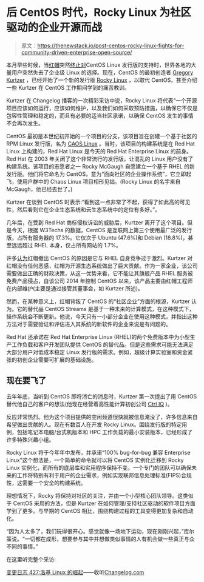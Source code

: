 # 后 CentOS 时代，Rocky Linux 为社区驱动的企业开源而战

> 原文：<https://thenewstack.io/post-centos-rocky-linux-fights-for-community-driven-enterprise-open-source/>

本月早些时候，当[红帽](https://www.openshift.com/try?utm_content=inline-mention)突然[终止对](https://thenewstack.io/red-hat-deprecates-linux-centos-in-favor-of-a-streaming-edition/)CentOS Linux 发行版的支持时，世界各地的大量用户突然失去了企业级 Linux 的选择。现在，CentOS 的最初创造者 [Gregory Kurtzer](https://gmkurtzer.github.io/) ，已经开始了一个新的发行版 [Rocky Linux](https://rockylinux.org/) ，以取代 CentOS，甚至介绍一些 Kurtzer 在 CentOS 工作期间学到的痛苦教训。

Kurtzer 在 Changelog 播客的一次精彩采访中说，Rocky Linux 将代表“一个开源项目应该如何运行，应该如何维护，以及我们如何采取预防措施，以确保它不仅是包容性管理和稳定的，而且有必要的适当社区承诺，以确保 CentOS 发生的事情不会再次发生。

CentOS 最初是本世纪初开始的一个项目的分支，该项目旨在创建一个基于社区的 RPM Linux 发行版，名为 [CAOS Linux](https://archiveos.org/caos/) 。当时，该项目的构建系统是在 Red Hat Linux 上构建的，Red Hat Linux 是今天的 Red Hat Enterprise Linux 的前身。Red Hat 在 2003 年关闭了这个非常流行的发行版，让混乱的 Linux 用户没有了构建系统。该项目的志愿者之一 Rocky McGaugh 自愿建立一个基于 RHEL 的新发行版。他们将它命名为 CentOS，意为“面向社区的企业操作系统”，它立即起飞，使用户群中的 Chaos Linux 项目相形见绌。(Rocky Linux 的名字来自 McGaugh，他已经去世了。)

Kurtzer 在谈到 CentOS 时表示:“看到这一点非常了不起，获得了如此高的可见性，然后看到它在企业生态系统和云生态系统中的定位有多好。”。

几年后，在受到 Red Hat 商标侵权诉讼的威胁后，Kurtzer 离开了这个项目。但是今天，根据 W3Techs 的数据，CentOS 是互联网上第三个使用最广泛的发行版，占所有服务器的 17.3%。它仅次于 Ubuntu (47.6%)和 Debian (18.8%)，甚至远远超过 RHEL 本身，仅占所有网站的 1.7%。

许多[认为](https://thenewstack.io/wherefore-art-thou-centos-rocky-linux-cloudlinux-and-centos-stream/)红帽撤出 CentOS 的原因是它与 RHEL 自身竞争过于激烈。Kurtzer 对红帽没有任何恶感，红帽为开源生态系统做出了巨大贡献。作为一家企业，该公司需要做出正确的财政决策，从这一优势来看，它不能让其旗舰产品 RHEL 服务被免费产品侵占，自该公司 2014 年控制 CentOS 以来，该产品主要由红帽工程师在内部维护(主要是通过接管其董事会，如 Kurtzer 所述)。

然而，在某种意义上，红帽背叛了 CentOS 的“社区企业”方面的根源，Kurtzer 认为。它的替代品 CentOS Streams 是基于一种未来的计算模式，在这种模式下，操作系统会不断更新。他说，今天只有一小部分企业在使用这种模式，并指出这种方法对于需要验证和评估进入其系统的新软件的企业来说是有问题的。

Red Hat 还承诺在 Red Hat Enterprise Linux (RHEL)的两个免费版本中为小型生产工作负载和客户开发团队提供 CentOS 的替代品。但是这些需求可能无法满足大部分用户对低成本稳定 Linux 发行版的需求。例如，超级计算实验室和资金紧张的初创企业需要可扩展的基础设施。

## 现在要飞了

去年年底，当听到 CentOS 即将消亡的消息时，Kurtzer 第一次提出了用 CentOS 替代他自己的客户的想法(他现在经营着高性能计算初创公司 [Ctrl IQ](https://ctrliq.com/) )。

反应非常热烈。他为这个项目提供的空闲频道很快就被信息淹没了，许多信息来自希望做出贡献的人。现在有数百人在开发 Rocky Linux。围绕发行版的特定用例，包括笔记本电脑/台式机版本和 HPC 工作负载的最小安装版本，已经形成了许多特殊兴趣小组。

Rocky Linux 将于今年年中发布，并承诺“100% bug-for-bug 兼容 Enterprise Linux”这个想法是，一个简单的命令就可以将 CentOS 实例化迁移到 Rocky Linux 实例化，而所有的底层库和实用程序保持不变。一个专门的团队可以确保未来的工作将特别有利于用户的企业需求，例如实现联邦信息处理标准(FIPS)合规性，这需要一个安全的构建系统。

理想情况下，Rocky 将保持对社区的关注，并由一个小型核心团队领导。这类似于 CentOS 采用的方法，但是 Kurtzer 在如何管理/支持社区驱动的软件项目方面学到了更多。与早期的 CentOS 相比，围绕构建过程的工具变得更加复杂和自动化。

“因为人太多了，我们玩得很开心。感觉就像一场地下运动，现在刚刚兴起，”库尔策说。“一切都在成形，想要参与其中并想做类似事情的人有机会做一些真正与众不同的事情。”

在这里听完整个采访:

[变更日志 427:洛基 Linux 的崛起](https://changelog.com/podcast/427)——收听[Changelog.com](https://changelog.com/)

<svg xmlns:xlink="http://www.w3.org/1999/xlink" viewBox="0 0 68 31" version="1.1"><title>Group</title> <desc>Created with Sketch.</desc></svg>